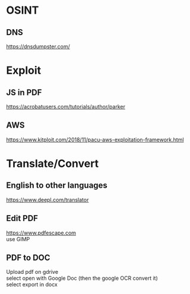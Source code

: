# OSINT
## DNS
https://dnsdumpster.com/

# Exploit
## JS in PDF
https://acrobatusers.com/tutorials/author/parker

## AWS
https://www.kitploit.com/2018/11/pacu-aws-exploitation-framework.html

# Translate/Convert
## English to other languages
https://www.deepl.com/translator

## Edit PDF
https://www.pdfescape.com  
use GIMP  

## PDF to DOC
Upload pdf on gdrive  
select open with Google Doc (then the google OCR convert it)  
select export in docx  
